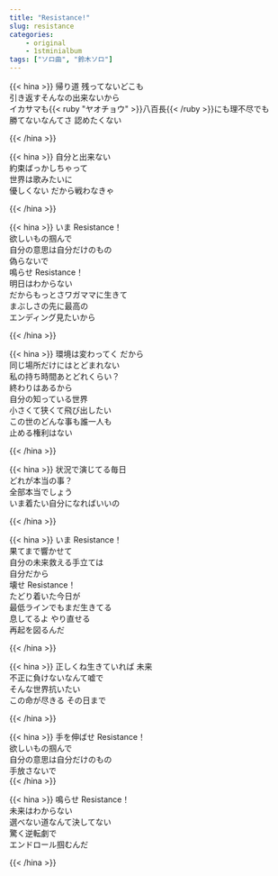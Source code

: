 ```yaml
---
title: "Resistance!"
slug: resistance
categories:
    - original
    - 1stminialbum
tags: ["ソロ曲", "鈴木ソロ"]
---
```


{{< hina >}}
帰り道 残ってないどこも  
引き返すそんなの出来ないから  
イカサマも{{< ruby "ヤオチョウ" >}}八百長{{< /ruby >}}にも理不尽でも  
勝てないなんてさ 認めたくない  

{{< /hina >}}

{{< hina >}}
自分と出来ない  
約束ばっかしちゃって  
世界は歌みたいに  
優しくない だから戦わなきゃ  

{{< /hina >}}

{{< hina >}}
いま Resistance！  
欲しいもの掴んで  
自分の意思は自分だけのもの  
偽らないで  
鳴らせ Resistance！  
明日はわからない  
だからもっとさワガママに生きて  
まぶしさの先に最高の  
エンディング見たいから  

{{< /hina >}}

{{< hina >}}
環境は変わってく だから  
同じ場所だけにはとどまれない  
私の持ち時間あとどれくらい？  
終わりはあるから  
自分の知っている世界  
小さくて狭くて飛び出したい  
この世のどんな事も誰一人も  
止める権利はない  

{{< /hina >}}

{{< hina >}}
状況で演じてる毎日  
どれが本当の事？  
全部本当でしょう  
いま着たい自分になればいいの  

{{< /hina >}}

{{< hina >}}
いま Resistance！  
果てまで響かせて  
自分の未来救える手立ては  
自分だから  
壊せ Resistance！  
たどり着いた今日が  
最低ラインでもまだ生きてる  
息してるよ やり直せる  
再起を図るんだ  

{{< /hina >}}

{{< hina >}}
正しくね生きていれば 未来  
不正に負けないなんて嘘で  
そんな世界抗いたい  
この命が尽きる その日まで  

{{< /hina >}}

{{< hina >}}
手を伸ばせ Resistance！  
欲しいもの掴んで  
自分の意思は自分だけのもの  
手放さないで  
{{< /hina >}}

{{< hina >}}
鳴らせ Resistance！  
未来はわからない  
選べない道なんて決してない  
驚く逆転劇で  
エンドロール掴むんだ  

{{< /hina >}}